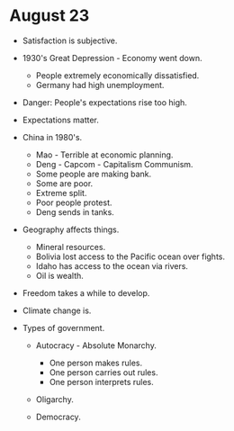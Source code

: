 # August 23

- Satisfaction is subjective.
- 1930's Great Depression - Economy went down.

  - People extremely economically dissatisfied.
  - Germany had high unemployment.

- Danger: People's expectations rise too high.

- Expectations matter.

- China in 1980's.

  - Mao - Terrible at economic planning.
  - Deng - Capcom - Capitalism Communism.
  - Some people are making bank.
  - Some are poor.
  - Extreme split.
  - Poor people protest.
  - Deng sends in tanks.

- Geography affects things.

  - Mineral resources.
  - Bolivia lost access to the Pacific ocean over fights.
  - Idaho has access to the ocean via rivers.
  - Oil is wealth.

- Freedom takes a while to develop.

- Climate change is.
- Types of government.

  - Autocracy - Absolute Monarchy.

    - One person makes rules.
    - One person carries out rules.
    - One person interprets rules.

  - Oligarchy.
  - Democracy.
